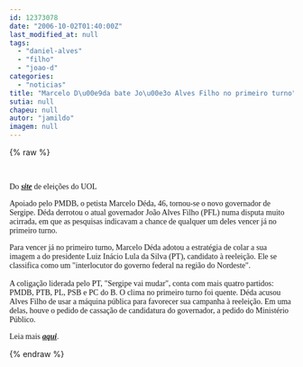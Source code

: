 ```yaml
---
id: 12373078
date: "2006-10-02T01:40:00Z"
last_modified_at: null
tags:
  - "daniel-alves"
  - "filho"
  - "joao-d"
categories:
  - "noticias"
title: "Marcelo D\u00e9da bate Jo\u00e3o Alves Filho no primeiro turno"
sutia: null
chapeu: null
autor: "jamildo"
imagem: null
---
```

{% raw %}
<p>&nbsp;<br /></p>
<p><span style="font-family: Verdana;">Do <strong><em><a href="https://jc.ne10.uol.com.br/" target="_blank" rel="noopener noreferrer">site</a></em></strong> de elei&ccedil;&otilde;es do UOL</span></p>
<p><span style="font-family: Verdana;">Apoiado pelo PMDB, o petista Marcelo D&eacute;da, 46, tornou-se o novo governador de Sergipe. D&eacute;da derrotou o atual governador Jo&atilde;o Alves Filho (PFL) numa disputa muito acirrada, em que as pesquisas indicavam a chance de qualquer um deles vencer j&aacute; no primeiro turno. </span></p>
<p><span style="font-family: Verdana;">Para vencer j&aacute; no primeiro turno, Marcelo D&eacute;da adotou a estrat&eacute;gia de colar a sua imagem a do presidente Luiz In&aacute;cio Lula da Silva (PT), candidato &agrave; reelei&ccedil;&atilde;o. Ele se classifica como um "interlocutor do governo federal na regi&atilde;o do Nordeste".<br /><br />A coliga&ccedil;&atilde;o liderada pelo PT, "Sergipe vai mudar", conta com mais quatro partidos: PMDB, PTB, PL, PSB e PC do B. O clima no primeiro turno foi quente. D&eacute;da acusou Alves Filho de usar a m&aacute;quina p&uacute;blica para favorecer sua campanha &agrave; reelei&ccedil;&atilde;o. Em uma delas, houve o pedido de cassa&ccedil;&atilde;o de candidatura do governador, a pedido do Minist&eacute;rio P&uacute;blico. </span></p>
<p><span style="font-family: Verdana;">Leia mais <strong><em><a href="https://jc.ne10.uol.com.br/" target="_blank" rel="noopener noreferrer">aqui</a></em></strong>.</span></p>
{% endraw %}
